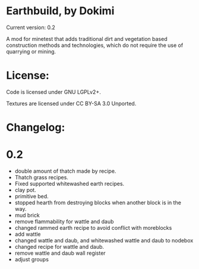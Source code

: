 # Earthbuild, by Dokimi

Current version: 0.2

A mod for minetest that adds traditional dirt and vegetation based construction methods and technologies, which do not require the use of quarrying or mining.

# License:

Code is licensed under GNU LGPLv2+.

Textures are licensed under CC BY-SA 3.0 Unported.


# Changelog:

# 0.2
- double amount of thatch made by recipe.
- Thatch grass recipes.
- Fixed supported whitewashed earth recipes. 
- clay pot. 
- primitive bed. 
- stopped hearth from destroying blocks when another block is in the way. 
- mud brick
- remove flammability for wattle and daub 
- changed rammed earth recipe to avoid conflict with moreblocks 
- add wattle
- changed wattle and daub, and whitewashed wattle and daub to nodebox
- changed recipe for wattle and daub.
- remove wattle and daub wall register
- adjust groups
